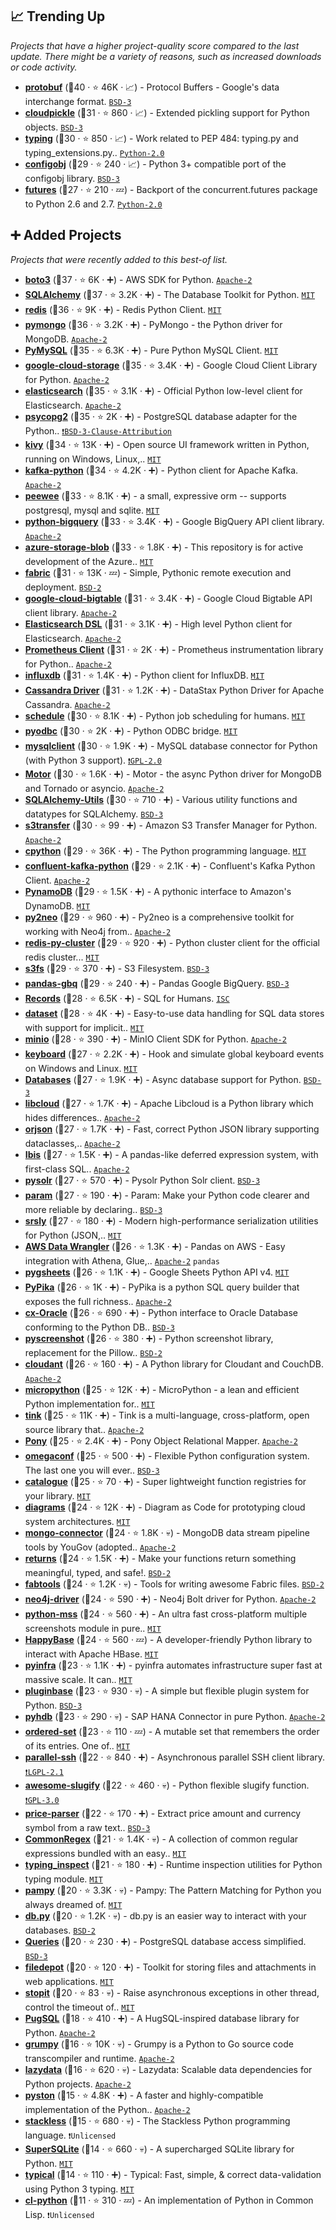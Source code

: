 ## 📈 Trending Up

_Projects that have a higher project-quality score compared to the last update. There might be a variety of reasons, such as increased downloads or code activity._

- <b><a href="https://github.com/protocolbuffers/protobuf">protobuf</a></b> (🥇40 ·  ⭐ 46K · 📈) - Protocol Buffers - Google's data interchange format. <code><a href="http://bit.ly/3aKzpTv">BSD-3</a></code>
- <b><a href="https://github.com/cloudpipe/cloudpickle">cloudpickle</a></b> (🥉31 ·  ⭐ 860 · 📈) - Extended pickling support for Python objects. <code><a href="http://bit.ly/3aKzpTv">BSD-3</a></code>
- <b><a href="https://github.com/python/typing">typing</a></b> (🥈30 ·  ⭐ 850 · 📈) - Work related to PEP 484: typing.py and typing_extensions.py.. <code><a href="http://bit.ly/35wkF7y">Python-2.0</a></code>
- <b><a href="https://github.com/DiffSK/configobj">configobj</a></b> (🥈29 ·  ⭐ 240 · 📈) - Python 3+ compatible port of the configobj library. <code><a href="http://bit.ly/3aKzpTv">BSD-3</a></code>
- <b><a href="https://github.com/agronholm/pythonfutures">futures</a></b> (🥉27 ·  ⭐ 210 · 💤) - Backport of the concurrent.futures package to Python 2.6 and 2.7. <code><a href="http://bit.ly/35wkF7y">Python-2.0</a></code>

## ➕ Added Projects

_Projects that were recently added to this best-of list._

- <b><a href="https://github.com/boto/boto3">boto3</a></b> (🥇37 ·  ⭐ 6K · ➕) - AWS SDK for Python. <code><a href="http://bit.ly/3nYMfla">Apache-2</a></code>
- <b><a href="https://github.com/sqlalchemy/sqlalchemy">SQLAlchemy</a></b> (🥇37 ·  ⭐ 3.2K · ➕) - The Database Toolkit for Python. <code><a href="http://bit.ly/34MBwT8">MIT</a></code>
- <b><a href="https://github.com/andymccurdy/redis-py">redis</a></b> (🥇36 ·  ⭐ 9K · ➕) - Redis Python Client. <code><a href="http://bit.ly/34MBwT8">MIT</a></code>
- <b><a href="https://github.com/mongodb/mongo-python-driver">pymongo</a></b> (🥇36 ·  ⭐ 3.2K · ➕) - PyMongo - the Python driver for MongoDB. <code><a href="http://bit.ly/3nYMfla">Apache-2</a></code>
- <b><a href="https://github.com/PyMySQL/PyMySQL">PyMySQL</a></b> (🥇35 ·  ⭐ 6.3K · ➕) - Pure Python MySQL Client. <code><a href="http://bit.ly/34MBwT8">MIT</a></code>
- <b><a href="https://github.com/googleapis/google-cloud-python">google-cloud-storage</a></b> (🥇35 ·  ⭐ 3.4K · ➕) - Google Cloud Client Library for Python. <code><a href="http://bit.ly/3nYMfla">Apache-2</a></code>
- <b><a href="https://github.com/elastic/elasticsearch-py">elasticsearch</a></b> (🥇35 ·  ⭐ 3.1K · ➕) - Official Python low-level client for Elasticsearch. <code><a href="http://bit.ly/3nYMfla">Apache-2</a></code>
- <b><a href="https://github.com/psycopg/psycopg2">psycopg2</a></b> (🥇35 ·  ⭐ 2K · ➕) - PostgreSQL database adapter for the Python.. <code><a href="https://tldrlegal.com/search?q=BSD-3-Clause-Attribution">❗️BSD-3-Clause-Attribution</a></code>
- <b><a href="https://github.com/kivy/kivy">kivy</a></b> (🥇34 ·  ⭐ 13K · ➕) - Open source UI framework written in Python, running on Windows, Linux,.. <code><a href="http://bit.ly/34MBwT8">MIT</a></code>
- <b><a href="https://github.com/dpkp/kafka-python">kafka-python</a></b> (🥈34 ·  ⭐ 4.2K · ➕) - Python client for Apache Kafka. <code><a href="http://bit.ly/3nYMfla">Apache-2</a></code>
- <b><a href="https://github.com/coleifer/peewee">peewee</a></b> (🥈33 ·  ⭐ 8.1K · ➕) - a small, expressive orm -- supports postgresql, mysql and sqlite. <code><a href="http://bit.ly/34MBwT8">MIT</a></code>
- <b><a href="https://github.com/googleapis/python-bigquery">python-bigquery</a></b> (🥈33 ·  ⭐ 3.4K · ➕) - Google BigQuery API client library. <code><a href="http://bit.ly/3nYMfla">Apache-2</a></code>
- <b><a href="https://github.com/Azure/azure-sdk-for-python">azure-storage-blob</a></b> (🥈33 ·  ⭐ 1.8K · ➕) - This repository is for active development of the Azure.. <code><a href="http://bit.ly/34MBwT8">MIT</a></code>
- <b><a href="https://github.com/fabric/fabric">fabric</a></b> (🥉31 ·  ⭐ 13K · 💤) - Simple, Pythonic remote execution and deployment. <code><a href="http://bit.ly/3rqEWVr">BSD-2</a></code>
- <b><a href="https://github.com/googleapis/python-bigtable">google-cloud-bigtable</a></b> (🥈31 ·  ⭐ 3.4K · ➕) - Google Cloud Bigtable API client library. <code><a href="http://bit.ly/3nYMfla">Apache-2</a></code>
- <b><a href="https://github.com/elastic/elasticsearch-dsl-py">Elasticsearch DSL</a></b> (🥈31 ·  ⭐ 3.1K · ➕) - High level Python client for Elasticsearch. <code><a href="http://bit.ly/3nYMfla">Apache-2</a></code>
- <b><a href="https://github.com/prometheus/client_python">Prometheus Client</a></b> (🥈31 ·  ⭐ 2K · ➕) - Prometheus instrumentation library for Python.. <code><a href="http://bit.ly/3nYMfla">Apache-2</a></code>
- <b><a href="https://github.com/influxdata/influxdb-python">influxdb</a></b> (🥈31 ·  ⭐ 1.4K · ➕) - Python client for InfluxDB. <code><a href="http://bit.ly/34MBwT8">MIT</a></code>
- <b><a href="https://github.com/datastax/python-driver">Cassandra Driver</a></b> (🥈31 ·  ⭐ 1.2K · ➕) - DataStax Python Driver for Apache Cassandra. <code><a href="http://bit.ly/3nYMfla">Apache-2</a></code>
- <b><a href="https://github.com/dbader/schedule">schedule</a></b> (🥉30 ·  ⭐ 8.1K · ➕) - Python job scheduling for humans. <code><a href="http://bit.ly/34MBwT8">MIT</a></code>
- <b><a href="https://github.com/mkleehammer/pyodbc">pyodbc</a></b> (🥈30 ·  ⭐ 2K · ➕) - Python ODBC bridge. <code><a href="http://bit.ly/34MBwT8">MIT</a></code>
- <b><a href="https://github.com/PyMySQL/mysqlclient">mysqlclient</a></b> (🥈30 ·  ⭐ 1.9K · ➕) - MySQL database connector for Python (with Python 3 support). <code><a href="http://bit.ly/2KucAZR">❗️GPL-2.0</a></code>
- <b><a href="https://github.com/mongodb/motor">Motor</a></b> (🥈30 ·  ⭐ 1.6K · ➕) - Motor - the async Python driver for MongoDB and Tornado or asyncio. <code><a href="http://bit.ly/3nYMfla">Apache-2</a></code>
- <b><a href="https://github.com/kvesteri/sqlalchemy-utils">SQLAlchemy-Utils</a></b> (🥈30 ·  ⭐ 710 · ➕) - Various utility functions and datatypes for SQLAlchemy. <code><a href="http://bit.ly/3aKzpTv">BSD-3</a></code>
- <b><a href="https://github.com/boto/s3transfer">s3transfer</a></b> (🥈30 ·  ⭐ 99 · ➕) - Amazon S3 Transfer Manager for Python. <code><a href="http://bit.ly/3nYMfla">Apache-2</a></code>
- <b><a href="https://github.com/python/cpython">cpython</a></b> (🥇29 ·  ⭐ 36K · ➕) - The Python programming language. <code><a href="http://bit.ly/34MBwT8">MIT</a></code>
- <b><a href="https://github.com/confluentinc/confluent-kafka-python">confluent-kafka-python</a></b> (🥉29 ·  ⭐ 2.1K · ➕) - Confluent's Kafka Python Client. <code><a href="http://bit.ly/3nYMfla">Apache-2</a></code>
- <b><a href="https://github.com/pynamodb/PynamoDB">PynamoDB</a></b> (🥉29 ·  ⭐ 1.5K · ➕) - A pythonic interface to Amazon's DynamoDB. <code><a href="http://bit.ly/34MBwT8">MIT</a></code>
- <b><a href="https://github.com/technige/py2neo">py2neo</a></b> (🥉29 ·  ⭐ 960 · ➕) - Py2neo is a comprehensive toolkit for working with Neo4j from.. <code><a href="http://bit.ly/3nYMfla">Apache-2</a></code>
- <b><a href="https://github.com/Grokzen/redis-py-cluster">redis-py-cluster</a></b> (🥉29 ·  ⭐ 920 · ➕) - Python cluster client for the official redis cluster... <code><a href="http://bit.ly/34MBwT8">MIT</a></code>
- <b><a href="https://github.com/dask/s3fs">s3fs</a></b> (🥉29 ·  ⭐ 370 · ➕) - S3 Filesystem. <code><a href="http://bit.ly/3aKzpTv">BSD-3</a></code>
- <b><a href="https://github.com/pydata/pandas-gbq">pandas-gbq</a></b> (🥉29 ·  ⭐ 240 · ➕) - Pandas Google BigQuery. <code><a href="http://bit.ly/3aKzpTv">BSD-3</a></code>
- <b><a href="https://github.com/kennethreitz42/records">Records</a></b> (🥉28 ·  ⭐ 6.5K · ➕) - SQL for Humans. <code><a href="http://bit.ly/3hkKRql">ISC</a></code>
- <b><a href="https://github.com/pudo/dataset">dataset</a></b> (🥉28 ·  ⭐ 4K · ➕) - Easy-to-use data handling for SQL data stores with support for implicit.. <code><a href="http://bit.ly/34MBwT8">MIT</a></code>
- <b><a href="https://github.com/minio/minio-py">minio</a></b> (🥉28 ·  ⭐ 390 · ➕) - MinIO Client SDK for Python. <code><a href="http://bit.ly/3nYMfla">Apache-2</a></code>
- <b><a href="https://github.com/boppreh/keyboard">keyboard</a></b> (🥉27 ·  ⭐ 2.2K · ➕) - Hook and simulate global keyboard events on Windows and Linux. <code><a href="http://bit.ly/34MBwT8">MIT</a></code>
- <b><a href="https://github.com/encode/databases">Databases</a></b> (🥉27 ·  ⭐ 1.9K · ➕) - Async database support for Python. <code><a href="http://bit.ly/3aKzpTv">BSD-3</a></code>
- <b><a href="https://github.com/apache/libcloud">libcloud</a></b> (🥉27 ·  ⭐ 1.7K · ➕) - Apache Libcloud is a Python library which hides differences.. <code><a href="http://bit.ly/3nYMfla">Apache-2</a></code>
- <b><a href="https://github.com/ijl/orjson">orjson</a></b> (🥉27 ·  ⭐ 1.7K · ➕) - Fast, correct Python JSON library supporting dataclasses,.. <code><a href="http://bit.ly/3nYMfla">Apache-2</a></code>
- <b><a href="https://github.com/ibis-project/ibis">Ibis</a></b> (🥉27 ·  ⭐ 1.5K · ➕) - A pandas-like deferred expression system, with first-class SQL.. <code><a href="http://bit.ly/3nYMfla">Apache-2</a></code>
- <b><a href="https://github.com/django-haystack/pysolr">pysolr</a></b> (🥉27 ·  ⭐ 570 · ➕) - Pysolr Python Solr client. <code><a href="http://bit.ly/3aKzpTv">BSD-3</a></code>
- <b><a href="https://github.com/holoviz/param">param</a></b> (🥉27 ·  ⭐ 190 · ➕) - Param: Make your Python code clearer and more reliable by declaring.. <code><a href="http://bit.ly/3aKzpTv">BSD-3</a></code>
- <b><a href="https://github.com/explosion/srsly">srsly</a></b> (🥉27 ·  ⭐ 180 · ➕) - Modern high-performance serialization utilities for Python (JSON,.. <code><a href="http://bit.ly/34MBwT8">MIT</a></code>
- <b><a href="https://github.com/awslabs/aws-data-wrangler">AWS Data Wrangler</a></b> (🥉26 ·  ⭐ 1.3K · ➕) - Pandas on AWS - Easy integration with Athena, Glue,.. <code><a href="http://bit.ly/3nYMfla">Apache-2</a></code> <code>pandas</code>
- <b><a href="https://github.com/nithinmurali/pygsheets">pygsheets</a></b> (🥉26 ·  ⭐ 1.1K · ➕) - Google Sheets Python API v4. <code><a href="http://bit.ly/34MBwT8">MIT</a></code>
- <b><a href="https://github.com/kayak/pypika">PyPika</a></b> (🥉26 ·  ⭐ 1K · ➕) - PyPika is a python SQL query builder that exposes the full richness.. <code><a href="http://bit.ly/3nYMfla">Apache-2</a></code>
- <b><a href="https://github.com/oracle/python-cx_Oracle">cx-Oracle</a></b> (🥉26 ·  ⭐ 690 · ➕) - Python interface to Oracle Database conforming to the Python DB.. <code><a href="http://bit.ly/3aKzpTv">BSD-3</a></code>
- <b><a href="https://github.com/ponty/pyscreenshot">pyscreenshot</a></b> (🥉26 ·  ⭐ 380 · ➕) - Python screenshot library, replacement for the Pillow.. <code><a href="http://bit.ly/3rqEWVr">BSD-2</a></code>
- <b><a href="https://github.com/cloudant/python-cloudant">cloudant</a></b> (🥉26 ·  ⭐ 160 · ➕) - A Python library for Cloudant and CouchDB. <code><a href="http://bit.ly/3nYMfla">Apache-2</a></code>
- <b><a href="https://github.com/micropython/micropython">micropython</a></b> (🥈25 ·  ⭐ 12K · ➕) - MicroPython - a lean and efficient Python implementation for.. <code><a href="http://bit.ly/34MBwT8">MIT</a></code>
- <b><a href="https://github.com/google/tink">tink</a></b> (🥉25 ·  ⭐ 11K · ➕) - Tink is a multi-language, cross-platform, open source library that.. <code><a href="http://bit.ly/3nYMfla">Apache-2</a></code>
- <b><a href="https://github.com/ponyorm/pony">Pony</a></b> (🥉25 ·  ⭐ 2.4K · ➕) - Pony Object Relational Mapper. <code><a href="http://bit.ly/3nYMfla">Apache-2</a></code>
- <b><a href="https://github.com/omry/omegaconf">omegaconf</a></b> (🥉25 ·  ⭐ 500 · ➕) - Flexible Python configuration system. The last one you will ever.. <code><a href="http://bit.ly/3aKzpTv">BSD-3</a></code>
- <b><a href="https://github.com/explosion/catalogue">catalogue</a></b> (🥉25 ·  ⭐ 70 · ➕) - Super lightweight function registries for your library. <code><a href="http://bit.ly/34MBwT8">MIT</a></code>
- <b><a href="https://github.com/mingrammer/diagrams">diagrams</a></b> (🥉24 ·  ⭐ 12K · ➕) - Diagram as Code for prototyping cloud system architectures. <code><a href="http://bit.ly/34MBwT8">MIT</a></code>
- <b><a href="https://github.com/yougov/mongo-connector">mongo-connector</a></b> (🥉24 ·  ⭐ 1.8K · 💀) - MongoDB data stream pipeline tools by YouGov (adopted.. <code><a href="http://bit.ly/3nYMfla">Apache-2</a></code>
- <b><a href="https://github.com/dry-python/returns">returns</a></b> (🥉24 ·  ⭐ 1.5K · ➕) - Make your functions return something meaningful, typed, and safe!. <code><a href="http://bit.ly/3rqEWVr">BSD-2</a></code>
- <b><a href="https://github.com/fabtools/fabtools">fabtools</a></b> (🥉24 ·  ⭐ 1.2K · 💀) - Tools for writing awesome Fabric files. <code><a href="http://bit.ly/3rqEWVr">BSD-2</a></code>
- <b><a href="https://github.com/neo4j/neo4j-python-driver">neo4j-driver</a></b> (🥉24 ·  ⭐ 590 · ➕) - Neo4j Bolt driver for Python. <code><a href="http://bit.ly/3nYMfla">Apache-2</a></code>
- <b><a href="https://github.com/BoboTiG/python-mss">python-mss</a></b> (🥉24 ·  ⭐ 560 · ➕) - An ultra fast cross-platform multiple screenshots module in pure.. <code><a href="http://bit.ly/34MBwT8">MIT</a></code>
- <b><a href="https://github.com/python-happybase/happybase">HappyBase</a></b> (🥉24 ·  ⭐ 560 · 💤) - A developer-friendly Python library to interact with Apache HBase. <code><a href="http://bit.ly/34MBwT8">MIT</a></code>
- <b><a href="https://github.com/Fizzadar/pyinfra">pyinfra</a></b> (🥉23 ·  ⭐ 1.1K · ➕) - pyinfra automates infrastructure super fast at massive scale. It can.. <code><a href="http://bit.ly/34MBwT8">MIT</a></code>
- <b><a href="https://github.com/mitsuhiko/pluginbase">pluginbase</a></b> (🥉23 ·  ⭐ 930 · 💀) - A simple but flexible plugin system for Python. <code><a href="http://bit.ly/3aKzpTv">BSD-3</a></code>
- <b><a href="https://github.com/SAP/PyHDB">pyhdb</a></b> (🥉23 ·  ⭐ 290 · 💀) - SAP HANA Connector in pure Python. <code><a href="http://bit.ly/3nYMfla">Apache-2</a></code>
- <b><a href="https://github.com/LuminosoInsight/ordered-set">ordered-set</a></b> (🥉23 ·  ⭐ 110 · 💤) - A mutable set that remembers the order of its entries. One of.. <code><a href="http://bit.ly/34MBwT8">MIT</a></code>
- <b><a href="https://github.com/ParallelSSH/parallel-ssh">parallel-ssh</a></b> (🥉22 ·  ⭐ 840 · ➕) - Asynchronous parallel SSH client library. <code><a href="https://tldrlegal.com/search?q=LGPL-2.1">❗️LGPL-2.1</a></code>
- <b><a href="https://github.com/voronind/awesome-slugify">awesome-slugify</a></b> (🥉22 ·  ⭐ 460 · 💀) - Python flexible slugify function. <code><a href="http://bit.ly/2M0xdwT">❗️GPL-3.0</a></code>
- <b><a href="https://github.com/scrapinghub/price-parser">price-parser</a></b> (🥉22 ·  ⭐ 170 · ➕) - Extract price amount and currency symbol from a raw text.. <code><a href="http://bit.ly/3aKzpTv">BSD-3</a></code>
- <b><a href="https://github.com/madisonmay/CommonRegex">CommonRegex</a></b> (🥉21 ·  ⭐ 1.4K · 💀) - A collection of common regular expressions bundled with an easy.. <code><a href="http://bit.ly/34MBwT8">MIT</a></code>
- <b><a href="https://github.com/ilevkivskyi/typing_inspect">typing_inspect</a></b> (🥉21 ·  ⭐ 180 · ➕) - Runtime inspection utilities for Python typing module. <code><a href="http://bit.ly/34MBwT8">MIT</a></code>
- <b><a href="https://github.com/santinic/pampy">pampy</a></b> (🥉20 ·  ⭐ 3.3K · 💀) - Pampy: The Pattern Matching for Python you always dreamed of. <code><a href="http://bit.ly/34MBwT8">MIT</a></code>
- <b><a href="https://github.com/yhat/db.py">db.py</a></b> (🥉20 ·  ⭐ 1.2K · 💀) - db.py is an easier way to interact with your databases. <code><a href="http://bit.ly/3rqEWVr">BSD-2</a></code>
- <b><a href="https://github.com/gmr/queries">Queries</a></b> (🥉20 ·  ⭐ 230 · ➕) - PostgreSQL database access simplified. <code><a href="http://bit.ly/3aKzpTv">BSD-3</a></code>
- <b><a href="https://github.com/amol-/depot">filedepot</a></b> (🥉20 ·  ⭐ 120 · ➕) - Toolkit for storing files and attachments in web applications. <code><a href="http://bit.ly/34MBwT8">MIT</a></code>
- <b><a href="https://github.com/glenfant/stopit">stopit</a></b> (🥉20 ·  ⭐ 83 · 💀) - Raise asynchronous exceptions in other thread, control the timeout of.. <code><a href="http://bit.ly/34MBwT8">MIT</a></code>
- <b><a href="https://github.com/mcfunley/pugsql">PugSQL</a></b> (🥉18 ·  ⭐ 410 · ➕) - A HugSQL-inspired database library for Python. <code><a href="http://bit.ly/3nYMfla">Apache-2</a></code>
- <b><a href="https://github.com/google/grumpy">grumpy</a></b> (🥈16 ·  ⭐ 10K · 💀) - Grumpy is a Python to Go source code transcompiler and runtime. <code><a href="http://bit.ly/3nYMfla">Apache-2</a></code>
- <b><a href="https://github.com/rstojnic/lazydata">lazydata</a></b> (🥉16 ·  ⭐ 620 · 💀) - Lazydata: Scalable data dependencies for Python projects. <code><a href="http://bit.ly/3nYMfla">Apache-2</a></code>
- <b><a href="https://github.com/pyston/pyston">pyston</a></b> (🥉15 ·  ⭐ 4.8K · ➕) - A faster and highly-compatible implementation of the Python.. <code><a href="http://bit.ly/3nYMfla">Apache-2</a></code>
- <b><a href="https://github.com/stackless-dev/stackless">stackless</a></b> (🥉15 ·  ⭐ 680 · 💀) - The Stackless Python programming language. <code>❗Unlicensed</code>
- <b><a href="https://github.com/plasticityai/supersqlite">SuperSQLite</a></b> (🥉14 ·  ⭐ 660 · 💀) - A supercharged SQLite library for Python. <code><a href="http://bit.ly/34MBwT8">MIT</a></code>
- <b><a href="https://github.com/seandstewart/typical">typical</a></b> (🥉14 ·  ⭐ 110 · ➕) - Typical: Fast, simple, & correct data-validation using Python 3 typing. <code><a href="http://bit.ly/34MBwT8">MIT</a></code>
- <b><a href="https://github.com/metawilm/cl-python">cl-python</a></b> (🥉11 ·  ⭐ 310 · 💤) - An implementation of Python in Common Lisp. <code>❗Unlicensed</code>

